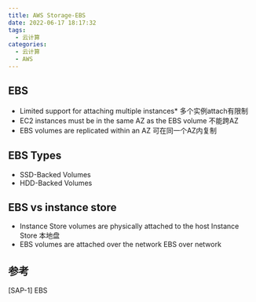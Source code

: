 ```yaml
---
title: AWS Storage-EBS
date: 2022-06-17 18:17:32
tags:
  - 云计算
categories:
  - 云计算  
  - AWS
---
```


<p></p>
<!-- more -->


## EBS
+ Limited support for attaching multiple instances*
  多个实例attach有限制
+ EC2 instances must be in the same AZ as the EBS volume
  不能跨AZ
+ EBS volumes are replicated within an AZ
  可在同一个AZ内复制

## EBS Types
+ SSD-Backed Volumes
+ HDD-Backed Volumes

## EBS vs instance store
+ Instance Store volumes are physically attached to the host
  Instance Store 本地盘
+ EBS volumes are attached over the network
  EBS over network


## 参考
[SAP-1]  EBS
